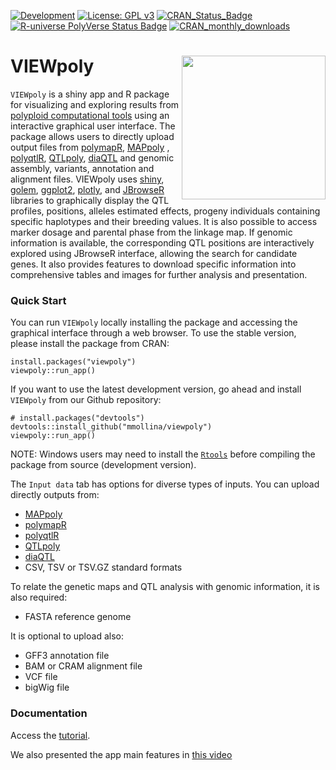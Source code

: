 <!-- badges: start -->
[![Development](https://img.shields.io/badge/development-active-blue.svg)](https://img.shields.io/badge/development-active-blue.svg)
[![License: GPL v3](https://img.shields.io/badge/License-GPL%20v3-blue.svg)](https://www.gnu.org/licenses/gpl-3.0)
[![CRAN_Status_Badge](http://www.r-pkg.org/badges/version/viewpoly)](https://cran.r-project.org/package=viewpoly)
[![R-universe PolyVerse Status Badge](https://polyploids.r-universe.dev/badges/viewpoly)](https://polyploids.r-universe.dev/badges/viewpoly)
[![CRAN_monthly_downloads](https://cranlogs.r-pkg.org/badges/viewpoly)](https://cranlogs.r-pkg.org/badges/viewpoly)
<!-- badges: end -->
  
# VIEWpoly <img src="https://user-images.githubusercontent.com/7572527/145726577-7b01d48b-ca1d-446b-b9c8-aff8c3c9877b.png" align="right" width="230"/>

`VIEWpoly` is a shiny app and R package for visualizing and exploring results from [polyploid computational tools](https://www.polyploids.org/) using an interactive graphical user interface. The package allows users to directly upload output files from [polymapR](https://CRAN.R-project.org/package=polymapR), [MAPpoly](https://CRAN.R-project.org/package=mappoly) , [polyqtlR](https://CRAN.R-project.org/package=polyqtlR), [QTLpoly](https://CRAN.R-project.org/package=qtlpoly), 
[diaQTL](https://github.com/jendelman/diaQTL) and genomic assembly, variants, annotation and alignment files. VIEWpoly uses [shiny](https://CRAN.R-project.org/package=shiny), [golem](https://CRAN.R-project.org/package=golem), [ggplot2](https://CRAN.R-project.org/package=ggplot2), [plotly](https://CRAN.R-project.org/package=plotly), and [JBrowseR]( https://CRAN.R-project.org/package=JBrowseR) libraries to graphically display the QTL profiles, positions, alleles estimated effects, progeny individuals containing specific haplotypes and their breeding values. It is also possible to access marker dosage and parental phase from the linkage map. If genomic information is available, the corresponding QTL positions are interactively explored using JBrowseR interface, allowing the search for candidate genes. It also provides features to download specific information into comprehensive tables and images for further analysis and presentation.

### Quick Start

You can run `VIEWpoly` locally installing the package and accessing the graphical interface through a web browser. To use the stable version, please install the package from CRAN:

```{r}
install.packages("viewpoly")
viewpoly::run_app()
```

If you want to use the latest development version, go ahead and install `VIEWpoly` from our Github repository:

```{r}
# install.packages("devtools")
devtools::install_github("mmollina/viewpoly")
viewpoly::run_app()
```

NOTE: Windows users may need to install the [`Rtools`](https://cran.rstudio.com/bin/windows/Rtools/rtools40.html) before compiling the package from source (development version).

The `Input data` tab has options for diverse types of inputs. You can upload directly outputs from:

* [MAPpoly](https://CRAN.R-project.org/package=mappoly)
* [polymapR](https://CRAN.R-project.org/package=polymapR)
* [polyqtlR](https://CRAN.R-project.org/package=polyqtlR)
* [QTLpoly](https://CRAN.R-project.org/package=qtlpoly)
* [diaQTL](https://github.com/jendelman/diaQTL)
* CSV, TSV or TSV.GZ standard formats

To relate the genetic maps and QTL analysis with genomic information, it is also required:

* FASTA reference genome

It is optional to upload also: 

* GFF3 annotation file
* BAM or CRAM alignment file
* VCF file
* bigWig file

### Documentation

Access the [tutorial](https://cristianetaniguti.github.io/viewpoly_vignettes/VIEWpoly_tutorial.html). 

We also presented the app main features in [this video](https://www.youtube.com/embed/yqWX86uT5jM)


